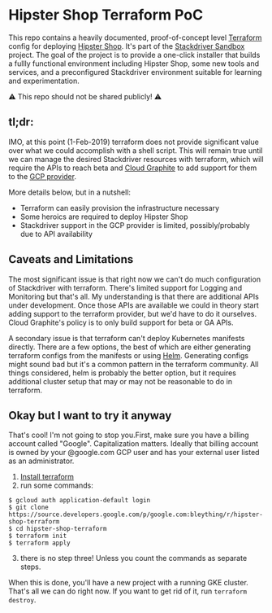 Hipster Shop Terraform PoC
================================================================================

This repo contains a heavily documented, proof-of-concept level [Terraform]
config for deploying [Hipster Shop]. It's part of the [Stackdriver Sandbox]
project. The goal of the project is to provide a one-click installer that builds
a fullly functional environment including Hipster Shop, some new tools and
services, and a preconfigured Stackdriver environment suitable for learning and
experimentation.

[Terraform]: https://www.terraform.io/
[Hipster Shop]: https://github.com/GoogleCloudPlatform/microservices-demo
[Stackdriver Sandbox]: https://docs.google.com/document/d/1mz7VfgQN8Yi6-4H25FrQu6z8LeZfWJksd-cvgeD26A8/edit

⚠️ This repo should not be shared publicly! ⚠️

tl;dr:
--------------------------------------------------------------------------------

IMO, at this point (1-Feb-2019) terraform does not provide significant value
over what we could accomplish with a shell script. This will remain true until
we can manage the desired Stackdriver resources with terraform, which will
require the APIs to reach beta and [Cloud Graphite] to add support for them to
the [GCP provider].

More details below, but in a nutshell:

* Terraform can easily provision the infrastructure necessary
* Some heroics are required to deploy Hipster Shop
* Stackdriver support in the GCP provider is limited, possibly/probably due to
  API availability

[Cloud Graphite]: http://go/cloud-graphite/projects/terraform.md
[GCP provider]: https://www.terraform.io/docs/providers/google/index.html

Caveats and Limitations
--------------------------------------------------------------------------------

The most significant issue is that right now we can't do much configuration of
Stackdriver with terraform. There's limited support for Logging and Monitoring
but that's all. My understanding is that there are additional APIs under
development. Once those APIs are available we could in theory start adding
support to the terraform provider, but we'd have to do it ourselves. Cloud
Graphite's policy is to only build support for beta or GA APIs.

A secondary issue is that terraform can't deploy Kubernetes manifests
directly. There are a few options, the best of which are either generating
terraform configs from the manifests or using [Helm]. Generating configs might
sound bad but it's a common pattern in the terraform community. All things
considered, helm is probably the better option, but it requires additional
cluster setup that may or may not be reasonable to do in terraform.

[Helm]: https://helm.sh

Okay but I want to try it anyway
--------------------------------------------------------------------------------

That's cool! I'm not going to stop you.First, make sure you have a billing
account called "Google". Capitalization matters. Ideally that billing account is
owned by your @google.com GCP user and has your external user listed as an
administrator.

1. [Install terraform]
2. run some commands:

```
$ gcloud auth application-default login
$ git clone https://source.developers.google.com/p/google.com:bleything/r/hipster-shop-terraform
$ cd hipster-shop-terraform
$ terraform init
$ terraform apply
```

3. there is no step three! Unless you count the commands as separate steps.

When this is done, you'll have a new project with a running GKE cluster. That's
all we can do right now. If you want to get rid of it, run `terraform destroy`.

[Install terraform]: https://www.terraform.io/downloads.html
